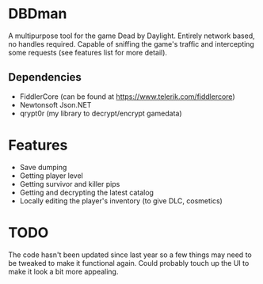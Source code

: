 # DBDman
A multipurpose tool for the game Dead by Daylight. Entirely network based, no handles required. Capable of sniffing the game's traffic and intercepting some requests (see features list for more detail).

## Dependencies
* FiddlerCore (can be found at https://www.telerik.com/fiddlercore)
* Newtonsoft Json.NET
* qrypt0r (my library to decrypt/encrypt gamedata)

# Features
* Save dumping
* Getting player level
* Getting survivor and killer pips
* Getting and decrypting the latest catalog
* Locally editing the player's inventory (to give DLC, cosmetics)

# TODO
The code hasn't been updated since last year so a few things may need to be tweaked to make it functional again. Could probably touch up the UI to make it look a bit more appealing.